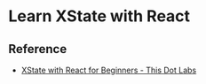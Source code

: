 # Learn XState with React

## Reference

- [XState with React for Beginners - This Dot Labs](https://www.thisdot.co/blog/xstate-with-react-for-beginners/)
